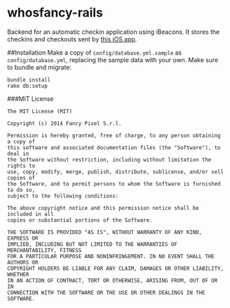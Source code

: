 whosfancy-rails
===============

Backend for an automatic checkin application using iBeacons. It stores the checkins and checkouts sent by [this iOS app](https://github.com/FancyPixel/whosfancy-ios).  

##Installation
Make a copy of `config/database.yml.sample` as `config/database.yml`, replacing the sample data with your own. 
Make sure to bundle and migrate:
```
bundle install
rake db:setup
```

###MIT License

    The MIT License (MIT)

    Copyright (c) 2014 Fancy Pixel S.r.l.

    Permission is hereby granted, free of charge, to any person obtaining a copy of
    this software and associated documentation files (the "Software"), to deal in
    the Software without restriction, including without limitation the rights to
    use, copy, modify, merge, publish, distribute, sublicense, and/or sell copies of
    the Software, and to permit persons to whom the Software is furnished to do so,
    subject to the following conditions:

    The above copyright notice and this permission notice shall be included in all
    copies or substantial portions of the Software.

    THE SOFTWARE IS PROVIDED "AS IS", WITHOUT WARRANTY OF ANY KIND, EXPRESS OR
    IMPLIED, INCLUDING BUT NOT LIMITED TO THE WARRANTIES OF MERCHANTABILITY, FITNESS
    FOR A PARTICULAR PURPOSE AND NONINFRINGEMENT. IN NO EVENT SHALL THE AUTHORS OR
    COPYRIGHT HOLDERS BE LIABLE FOR ANY CLAIM, DAMAGES OR OTHER LIABILITY, WHETHER
    IN AN ACTION OF CONTRACT, TORT OR OTHERWISE, ARISING FROM, OUT OF OR IN
    CONNECTION WITH THE SOFTWARE OR THE USE OR OTHER DEALINGS IN THE SOFTWARE.

